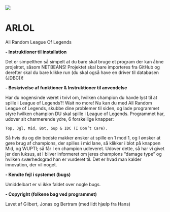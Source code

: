 ![](https://img.favpng.com/23/19/4/league-of-legends-esports-logo-font-game-png-favpng-FkgRaHymTdh6DAhG4ajNRv66X.jpg)
# ARLOL
All Random League Of Legends

**- Instruktioner til installation**

Det er simpelthen så simpelt at du bare skal bruge et program der kan åbne projektet, såsom NETBEANS! Projektet skal bare importeres fra GitHub og derefter skal du bare klikke run (du skal også have en driver til databasen (JDBC))!

**- Beskrivelse af funktioner & Instruktioner til anvendelse**

Har du nogensinde været i tvivl om, hvilken champion du havde lyst til at spille i League of Legends?! Wait no more! Nu kan du med All Random League of Legends, skubbe dine problemer til siden, og lade programmet styre hvilken champion DU skal spille i League of Legends. Programmet har, udover sit charmerende ydre, 6 forskellige knapper: 

	Top, Jgl, Mid, Bot, Sup & IDC (I Don’t Care).

Så hvis du og din bedste makker ønsker at spille en 1 mod 1, og I ønsker at gøre brug af champions, der spilles i mid lane, så klikker i blot på knappen Mid, og WUPTI; så får I en champion udleveret. Udover dette, så har vi givet jer den luksus, at I bliver informeret om jeres champions “damage type” og hvilken sværhedsgrad han er vurderet til.
Det er hvad man kalder innovation, der vil noget.

**- Kendte fejl i systemet (bugs)**

Umiddelbart er vi ikke faldet over nogle bugs.

**- Copyright (folkene bag ved programmet)**

Lavet af Gilbert, Jonas og Bertram (med lidt hjælp fra Hans)
